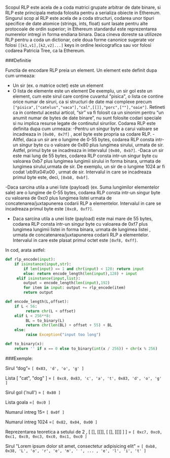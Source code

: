 Scopul RLP este acela de a coda matrici grupate arbitrar de date binare, si RLP este principala metoda folosita pentru a serializa obiecte in Ethereum. Singurul scop al RLP este acela de a coda structuri, codarea unor tipuri specifice de date atomice (strings, ints, float) sunt lasate pentru alte protocoale de ordin superior; in Ethereum standardul este reprezentarea numerelor intregi in forma endiana binara. Daca cineva doreste sa utilizeze RLP pentru a coda un dictionar, cele doua forme canonice sugerate vor folosi `[[k1,v1],[k2,v2]...]` keys in ordine lexicografica sau vor folosi codarea Patricia Tree, ca la Ethereum.

###Definitie

Functia de encodare RLP preia un element. Un element este definit dupa cum urmeaza:
-	Un sir (ex. o matrice octet) este un element
-	O lista de elemente este un element
De exemplu, un sir gol este un element, cum este sirul care conține cuvantul "pisica", o lista ce contine orice numar de siruri, ca si structuri de date mai complexe precum` ["pisica",["catelus","vaca"],"cal",[[]],"porc",[""],"oaie"]`. Retineti ca in contextul acestui articol, “sir” va fi folosit ca un sinonim pentru “un anumit numar de bytes de date binare”, nu sunt folosite codari speciale si nu implica resurse legate de continutul sirurilor.
Codarea RLP este definita dupa cum urmeaza:
-Pentru un singur byte a carui valoare se incadreaza in `[0x00, 0x7f]` , acel byte este propria sa codare RLP.
-Altfel, daca un sir are o lungime de 0-55 bytes, codarea RLP consta intr-un singur byte cu o valoare de 0x80 plus lungimea sirului, urmata de sir. Astfel, primul byte se incadreaza in intervalul `[0x80, 0xb7]`.
-Daca un sir este mai lung de 55 bytes, codarea RLP consta intr-un singur byte cu valoarea 0xb7 plus lungimea lungimii sirului in forma binara, urmata de lungimea sirului,urmata de sir. De exemplu, un sir de o lungime 1024 ar fi codat \xb9\x04\x00 , urmat de sir. Intervalul in care se incadreaza primul byte este, deci, `[0xb8, 0xbf]`.

-Daca sarcina utila a unei liste (payload) (ex. Suma lungimilor elementelor sale) are o lungime de 0-55 bytes, codarea RLP consta intr-un singur byte cu valoarea de 0xc0 plus lungimea listei urmata de concatenarea/juxtapunerea codarii RLP a elementelor. Intervalul in care se incadreaza primul byte este `[0xc0, 0xf7]`.
- Daca sarcina utila a unei liste (payload) este mai mare de 55 bytes, codarea RLP consta intr-un singur byte cu valoarea de 0xf7 plus lungimea lungimii listei in forma binara, urmata de lungimea listei , urmata de concatenarea/juxtapunerea codarii RLP a elementelor. Intervalul in care este plasat primul octet este `[0xf8, 0xff]`.

In cod, arata astfel:
```python
def rlp_encode(input):
    if isinstance(input,str):
        if len(input) == 1 and chr(input) < 128: return input
        else: return encode_length(len(input),128) + input
     elif isinstance(input,list):
        output = encode_length(len(input),192)
        for item in input: output += rlp_encode(item)
        return output

def encode_length(L,offset):
    if L < 56:
         return chr(L + offset)
    elif L < 256**8:
         BL = to_binary(L)
         return chr(len(BL) + offset + 55) + BL
    else:
         raise Exception("input too long")

def to_binary(x):
    return '' if x == 0 else to_binary(int(x / 256)) + chr(x % 256)
```

###Exemple:

Sirul “dog”= `[ 0x83, 'd', 'o', 'g' ]`

Lista [ "cat", "dog" ] = `[ 0xc8, 0x83, 'c', 'a', 't', 0x83, 'd', 'o', 'g' ]`

Sirul gol ('null') = `[ 0x80 ]`

Lista goala =`[ 0xc0 ]`

Numarul intreg 15= `[ 0x0f ]`

Numarul intreg 1024 =`[ 0x82, 0x04, 0x00 ]`

Reprezentarea teoretica a setului de 2 , [ [], [[]], [ [], [[]] ] ] = `[ 0xc7, 0xc0, 0xc1, 0xc0, 0xc3, 0xc0, 0xc1, 0xc0 ]`

Sirul "Lorem ipsum dolor sit amet, consectetur adipisicing elit" = `[ 0xb8, 0x38, 'L', 'o', 'r', 'e', 'm', ' ', ... , 'e', 'l', 'i', 't' ]`
